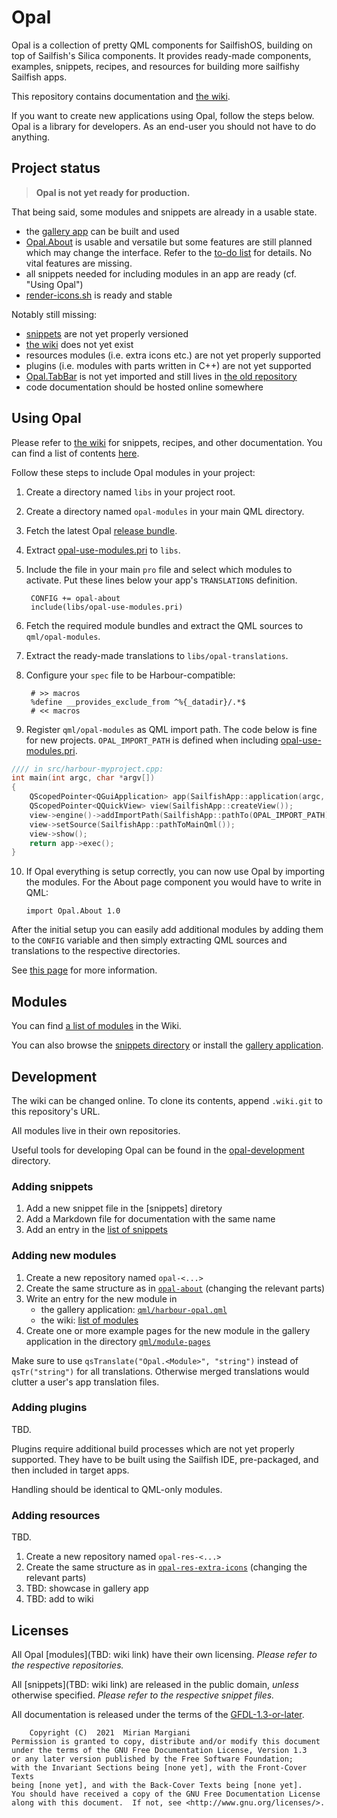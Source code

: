 <!--
SPDX-FileCopyrightText: 2021 Mirian Margiani
SPDX-License-Identifier: GFDL-1.3-or-later
-->

# Opal

Opal is a collection of pretty QML components for SailfishOS, building on top
of Sailfish's Silica components. It provides ready-made components, examples,
snippets, recipes, and resources for building more sailfishy Sailfish apps.

This repository contains documentation and [the wiki](TBD).

If you want to create new applications using Opal, follow the steps below.
Opal is a library for developers. As an end-user you should not have to do anything.


## Project status

> **Opal is not yet ready for production.**

That being said, some modules and snippets are already in a usable state.

- the [gallery app](https://github.com/Pretty-SFOS/opal-gallery) can be built and used
- [Opal.About](https://github.com/Pretty-SFOS/opal-about) is usable and versatile
  but some features are still planned which may change the interface. Refer to
  the [to-do list](TODO.md) for details. No vital features are missing.
- all snippets needed for including modules in an app are ready (cf. "Using Opal")
- [render-icons.sh](snippets/opal-render-icons.md) is ready and stable

Notably still missing:

- [snippets](snippets) are not yet properly versioned
- [the wiki](TBD) does not yet exist
- resources modules (i.e. extra icons etc.) are not yet properly supported
- plugins (i.e. modules with parts written in C++) are not yet supported
- [Opal.TabBar](https://github.com/Pretty-SFOS/opal-tabbar) is not yet imported and
  still lives in [the old repository](https://github.com/ichthyosaurus/sf-docked-tab-bar)
- code documentation should be hosted online somewhere


## Using Opal

Please refer to [the wiki](TBD) for snippets, recipes, and other documentation.
You can find a list of contents [here](TBD).

Follow these steps to include Opal modules in your project:

1. Create a directory named `libs` in your project root.
2. Create a directory named `opal-modules` in your main QML directory.
3. Fetch the latest Opal [release bundle](https://github.com/Pretty-SFOS/opal/releases/latest).
4. Extract [opal-use-modules.pri](snippets/opal-use-modules.pri) to `libs`.
5. Include the file in your main `pro` file and select which modules to activate.
   Put these lines below your app's `TRANSLATIONS` definition.

        CONFIG += opal-about
        include(libs/opal-use-modules.pri)

6. Fetch the required module bundles and extract the QML sources to `qml/opal-modules`.
7. Extract the ready-made translations to `libs/opal-translations`.
8. Configure your `spec` file to be Harbour-compatible:

        # >> macros
        %define __provides_exclude_from ^%{_datadir}/.*$
        # << macros

9. Register `qml/opal-modules` as QML import path. The code below is fine for
   new projects. `OPAL_IMPORT_PATH` is defined when including
   [opal-use-modules.pri](snippets/opal-use-modules.pri).

```CPP
//// in src/harbour-myproject.cpp:
int main(int argc, char *argv[])
{
    QScopedPointer<QGuiApplication> app(SailfishApp::application(argc, argv));
    QScopedPointer<QQuickView> view(SailfishApp::createView());
    view->engine()->addImportPath(SailfishApp::pathTo(OPAL_IMPORT_PATH).toString());
    view->setSource(SailfishApp::pathToMainQml());
    view->show();
    return app->exec();
}
```

10. If Opal everything is setup correctly, you can now use Opal by importing the
    modules. For the About page component you would have to write in QML:

        import Opal.About 1.0

After the initial setup you can easily add additional modules by adding them to
the `CONFIG` variable and then simply extracting QML sources and translations
to the respective directories.

See [this page](snippets/opal-use-modules.md) for more information.

## Modules

You can find [a list of modules](https://github.com/Pretty-SFOS/opal-gallery/blob/master/qml/harbour-opal.qml)
in the Wiki.

You can also browse the [snippets directory](snippets/) or install the
[gallery application](https://github.com/Pretty-SFOS/opal-gallery).


## Development

The wiki can be changed online. To clone its contents, append `.wiki.git` to this
repository's URL.

All modules live in their own repositories.

Useful tools for developing Opal can be found in the
[opal-development](opal-development/) directory.

### Adding snippets

1. Add a new snippet file in the [snippets] diretory
2. Add a Markdown file for documentation with the same name
3. Add an entry in the [list of snippets](TBD)

### Adding new modules

1. Create a new repository named `opal-<...>`
2. Create the same structure as in [`opal-about`](https://github.com/Pretty-SFOS/opal-about) (changing the relevant parts)
3. Write an entry for the new module in
    - the gallery application: [`qml/harbour-opal.qml`](https://github.com/Pretty-SFOS/opal-gallery/blob/master/qml/harbour-opal.qml)
    - the wiki: [list of modules](TBD)
4. Create one or more example pages for the new module in the gallery application
   in the directory [`qml/module-pages`](https://github.com/Pretty-SFOS/opal-gallery/blob/master/qml/module-pages/)

Make sure to use `qsTranslate("Opal.<Module>", "string")` instead of
`qsTr("string")` for all translations. Otherwise merged translations would
clutter a user's app translation files.

### Adding plugins

TBD.

Plugins require additional build processes which are not yet properly supported.
They have to be built using the Sailfish IDE, pre-packaged, and then included
in target apps.

Handling should be identical to QML-only modules.

### Adding resources

TBD.

1. Create a new repository named `opal-res-<...>`
2. Create the same structure as in [`opal-res-extra-icons`](TBD) (changing the relevant parts)
3. TBD: showcase in gallery app
4. TBD: add to wiki

## Licenses

All Opal [modules](TBD: wiki link) have their own licensing.
*Please refer to the respective repositories.*

All [snippets](TBD: wiki link) are released in the public domain, *unless*
otherwise specified. *Please refer to the respective snippet files.*

All documentation is released under the terms of the
[GFDL-1.3-or-later](https://spdx.org/licenses/GFDL-1.3-or-later.html).

        Copyright (C)  2021  Mirian Margiani
    Permission is granted to copy, distribute and/or modify this document
    under the terms of the GNU Free Documentation License, Version 1.3
    or any later version published by the Free Software Foundation;
    with the Invariant Sections being [none yet], with the Front-Cover Texts
    being [none yet], and with the Back-Cover Texts being [none yet].
    You should have received a copy of the GNU Free Documentation License
    along with this document.  If not, see <http://www.gnu.org/licenses/>.
